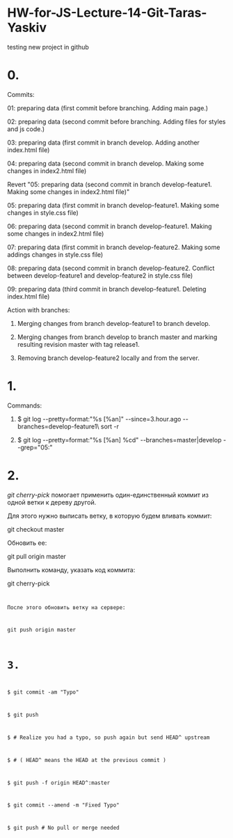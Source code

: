# HW-for-JS-Lecture-14-Git-Taras-Yaskiv
testing new project in github

# 0. 

Commits:

01: preparing data (first commit before branching. Adding main page.)

02: preparing data (second commit before branching. Adding files for styles and js code.)

03: preparing data (first commit in branch develop. Adding another index.html file)

04: preparing data (second commit in branch develop. Making some changes in index2.html file) 

Revert "05: preparing data (second commit in branch develop-feature1. Making some changes in index2.html file)"

05: preparing data (first commit in branch develop-feature1. Making some changes in style.css file)

06: preparing data (second commit in branch develop-feature1. Making some changes in index2.html file)

07: preparing data (first commit in branch develop-feature2. Making some addings changes in style.css file)

08: preparing data (second commit in branch develop-feature2. Conflict between develop-feature1 and develop-feature2 in style.css file)

09: preparing data (third commit in branch develop-feature1. Deleting index.html file)

Action with branches:

1) Merging changes from branch develop-feature1 to branch develop.

2) Merging changes from branch develop to branch master and marking resulting revision master with tag release1.

2) Removing branch develop-feature2 locally and from the server.


# 1.

Commands:

1)	$ git log --pretty=format:"%s [%an]" --since=3.hour.ago --branches=develop-feature1\ sort -r

2)	$ git log --pretty=format:"%s [%an] %cd" --branches=master\|develop --grep="05:"


# 2.

*git cherry-pick* помогает применить один-единственный коммит из одной ветки к дереву другой.

Для этого нужно выписать ветку, в которую будем вливать коммит:

git checkout master

Обновить ее:

git pull origin master

Выполнить команду, указать код коммита:

git cherry-pick <code of commit>

После этого обновить ветку на сервере:

git push origin master


# 3.

$ git commit -am "Typo"

$ git push

$ # Realize you had a typo, so push again but send HEAD^ upstream 

$ # ( HEAD^ means the HEAD at the previous commit )

$ git push -f origin HEAD^:master

$ git commit --amend -m "Fixed Typo"

$ git push # No pull or merge needed
